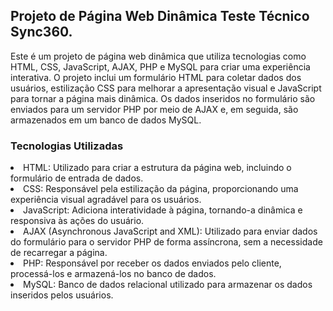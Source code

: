<h2>Projeto de Página Web Dinâmica Teste Técnico Sync360.</h2>

Este é um projeto de página web dinâmica que utiliza tecnologias como HTML, CSS, JavaScript, AJAX, PHP e MySQL para criar uma experiência interativa. O projeto inclui um formulário HTML para coletar dados dos usuários, estilização CSS para melhorar a apresentação visual e JavaScript para tornar a página mais dinâmica. Os dados inseridos no formulário são enviados para um servidor PHP por meio de AJAX e, em seguida, são armazenados em um banco de dados MySQL.

<h3>Tecnologias Utilizadas</h3>

  <li>HTML: Utilizado para criar a estrutura da página web, incluindo o formulário de entrada de dados.</li>
  <li>CSS: Responsável pela estilização da página, proporcionando uma experiência visual agradável para os usuários.
  <li>JavaScript: Adiciona interatividade à página, tornando-a dinâmica e responsiva às ações do usuário.
  <li>AJAX (Asynchronous JavaScript and XML): Utilizado para enviar dados do formulário para o servidor PHP de forma assíncrona, sem a necessidade de recarregar a página.
  <li>PHP: Responsável por receber os dados enviados pelo cliente, processá-los e armazená-los no banco de dados.
  <li>MySQL: Banco de dados relacional utilizado para armazenar os dados inseridos pelos usuários.

